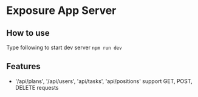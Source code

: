 # Exposure App Server

## How to use
  Type following to start dev server
  `npm run dev`

## Features
  - '/api/plans', '/api/users', 'api/tasks', 'api/positions' support GET, POST, DELETE requests